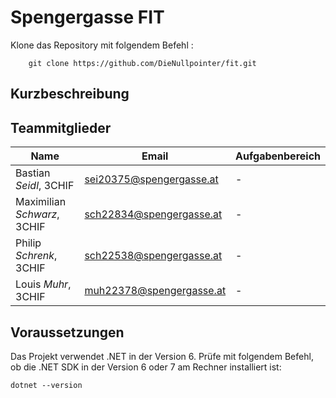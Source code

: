 # Spengergasse FIT

Klone das Repository mit folgendem Befehl :

```
    git clone https://github.com/DieNullpointer/fit.git
```

## Kurzbeschreibung

## Teammitglieder

| Name                    | Email                  | Aufgabenbereich                         |
| ----------------------- | ---------------------- | --------------------------------------- |
| Bastian *Seidl*, 3CHIF | sei20375@spengergasse.at | - |
| Maximilian *Schwarz*, 3CHIF | sch22834@spengergasse.at | - |
| Philip *Schrenk*, 3CHIF | sch22538@spengergasse.at | - |
| Louis *Muhr*, 3CHIF | muh22378@spengergasse.at | - |

## Voraussetzungen

Das Projekt verwendet .NET in der Version 6. Prüfe mit folgendem Befehl, ob die .NET SDK in der
Version 6 oder 7 am Rechner installiert ist:

```
dotnet --version
```
